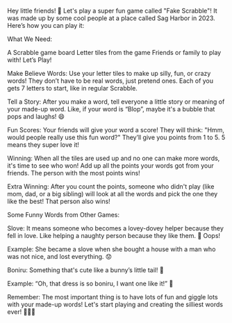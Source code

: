 Hey little friends! 🚀 Let's play a super fun game called "Fake Scrabble"! It was made up by some cool people at a place called Sag Harbor in 2023. Here’s how you can play it:

What We Need:

A Scrabble game board
Letter tiles from the game
Friends or family to play with!
Let’s Play!

Make Believe Words: Use your letter tiles to make up silly, fun, or crazy words! They don’t have to be real words, just pretend ones. Each of you gets 7 letters to start, like in regular Scrabble.

Tell a Story: After you make a word, tell everyone a little story or meaning of your made-up word. Like, if your word is “Blop”, maybe it's a bubble that pops and laughs! 😄

Fun Scores: Your friends will give your word a score! They will think: "Hmm, would people really use this fun word?" They’ll give you points from 1 to 5. 5 means they super love it!

Winning: When all the tiles are used up and no one can make more words, it's time to see who won! Add up all the points your words got from your friends. The person with the most points wins!

Extra Winning: After you count the points, someone who didn't play (like mom, dad, or a big sibling) will look at all the words and pick the one they like the best! That person also wins!

Some Funny Words from Other Games:

Slove: It means someone who becomes a lovey-dovey helper because they fell in love. Like helping a naughty person because they like them. 🥰 Oops!

Example: She became a slove when she bought a house with a man who was not nice, and lost everything. 😟

Boniru: Something that's cute like a bunny’s little tail! 🐰

Example: “Oh, that dress is so boniru, I want one like it!” 💖

Remember: The most important thing is to have lots of fun and giggle lots with your made-up words! Let's start playing and creating the silliest words ever! 🎉👏🏽

